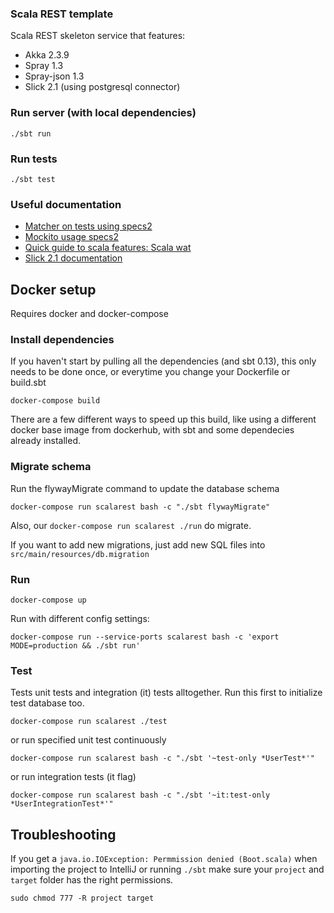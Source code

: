 ### Scala REST template

Scala REST skeleton service that features:

* Akka 2.3.9
* Spray 1.3
* Spray-json 1.3
* Slick 2.1 (using postgresql connector)

### Run server (with local dependencies)

    ./sbt run

### Run tests

    ./sbt test

### Useful documentation

* [Matcher on tests using specs2](https://etorreborre.github.io/specs2/guide/SPECS2-3.0/org.specs2.guide.Matchers.html)
* [Mockito usage specs2](https://etorreborre.github.io/specs2/guide/SPECS2-3.0/org.specs2.guide.UseMockito.html)
* [Quick guide to scala features: Scala wat](http://seanparsons.github.io/scalawat/Values+and+variables.html)
* [Slick 2.1 documentation](http://slick.typesafe.com/doc/2.1.0/)

## Docker setup

Requires docker and docker-compose

### Install dependencies

If you haven't start by pulling all the dependencies (and sbt 0.13), this only needs to be done once,
or everytime you change your Dockerfile or build.sbt

    docker-compose build

There are a few different ways to speed up this build, like using a different docker base image from dockerhub,
with sbt and some dependecies already installed.

### Migrate schema

Run the flywayMigrate command to update the database schema

    docker-compose run scalarest bash -c "./sbt flywayMigrate"

Also, our `docker-compose run scalarest ./run` do migrate.

If you want to add new migrations, just add new SQL files into `src/main/resources/db.migration`

### Run

    docker-compose up

Run with different config settings:

    docker-compose run --service-ports scalarest bash -c 'export MODE=production && ./sbt run'

### Test

Tests unit tests and integration (it) tests alltogether. Run this first to initialize test database too.

    docker-compose run scalarest ./test

or run specified unit test continuously

    docker-compose run scalarest bash -c "./sbt '~test-only *UserTest*'"

or run integration tests (it flag)

    docker-compose run scalarest bash -c "./sbt '~it:test-only *UserIntegrationTest*'"

## Troubleshooting

If you get a `java.io.IOException: Permmission denied (Boot.scala)` when importing the project to IntelliJ or running `./sbt`
make sure your `project` and `target` folder has the right permissions.

    sudo chmod 777 -R project target
